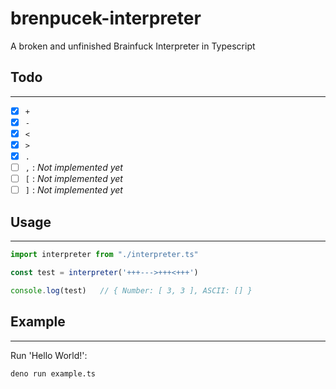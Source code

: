 # brenpucek-interpreter
A broken and unfinished Brainfuck Interpreter in Typescript

## Todo
---
- [x] `+`
- [x] `-` 
- [x] `<` 
- [x] `>` 
- [x] `.` 
- [ ] `,` : *Not implemented yet*
- [ ] `[` : *Not implemented yet*
- [ ] `]` : *Not implemented yet*

## Usage
---
```ts
import interpreter from "./interpreter.ts"

const test = interpreter('+++--->+++<+++')

console.log(test)   // { Number: [ 3, 3 ], ASCII: [] }
```

## Example
---
Run 'Hello World!':
```
deno run example.ts
```
